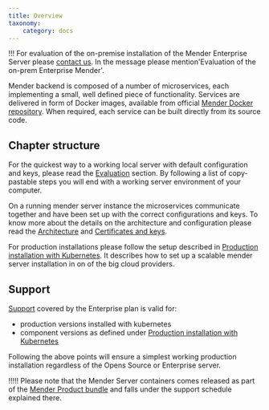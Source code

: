 ```yaml
---
title: Overview
taxonomy:
    category: docs
---
```


!!! For evaluation of the on-premise installation of the Mender Enterprise Server please [contact us](https://mender.io/contact-us). In the message please mention'Evaluation of the on-prem Enterprise Mender'.


Mender backend is composed of a number of microservices, each implementing a
small, well defined piece of functionality. Services are delivered in form of Docker images, available from official [Mender Docker repository](https://hub.docker.com/r/mendersoftware/?target=_blank). When required, each service can be built directly from its source code.


## Chapter structure

For the quickest way to a working local server with default configuration and keys, please read the [Evaluation](../02.Evaluation/docs.md) section. By following a list of copy-pastable steps you will end with a working server environment of your computer.

On a running mender server instance the microservices communicate together and have been set up with the correct configurations and keys. To know more about the details on the architecture and configuration please read the [Architecture](01.Architecture/docs.md) and [Certificates and keys](02.Certificates-and-keys/docs.md).

For production installations please follow the setup described in [Production installation with Kubernetes](../04.Production-installation-with-kubernetes/docs.md). It describes how to set up a scalable mender server installation in on of the big cloud providers.

## Support

[Support](https://mender.io/support) covered by the Enterprise plan is valid for:

* production versions installed with kubernetes
* component versions as defined under [Production installation with Kubernetes](../04.Production-installation-with-kubernetes/docs.md)

Following the above points will ensure a simplest working production installation regardless of the Opens Source or Enterprise server.

!!!!! Please note that the Mender Server containers comes released as part of the [Mender Product bundle](../../302.Release-information/01.Release-schedule/docs.md) and falls under the support schedule explained there.
